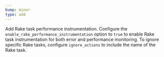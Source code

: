 ```yaml
---
bump: minor
type: add
---
```


Add Rake task performance instrumentation. Configure the `enable_rake_performance_instrumentation` option to `true` to enable Rake task instrumentation for both error and performance monitoring. To ignore specific Rake tasks, configure `ignore_actions` to include the name of the Rake task.
